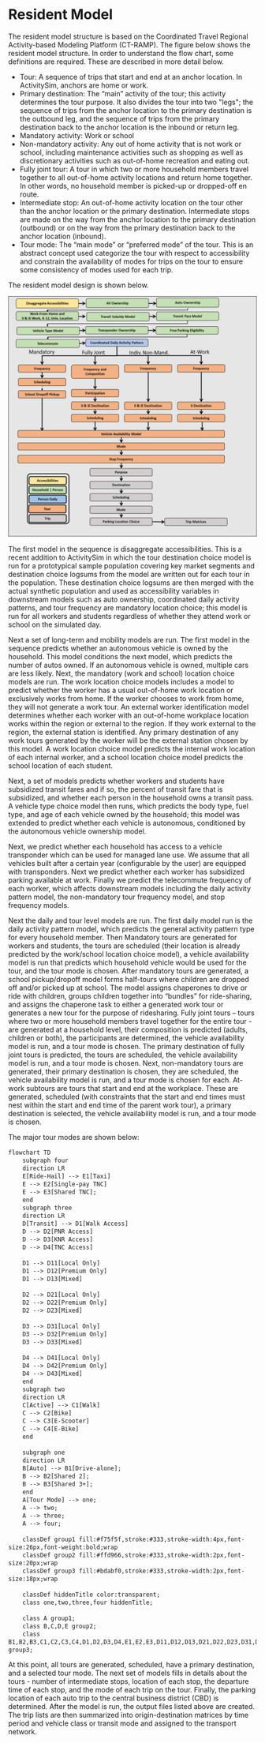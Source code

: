 # Resident Model

The resident model structure is based on the Coordinated Travel Regional Activity-based Modeling Platform (CT-RAMP). The figure below shows the resident model structure. In order to understand the flow chart, some definitions are required. These are described in more detail below.

- Tour: A sequence of trips that start and end at an anchor location. In ActivitySim, anchors are home or work.
- Primary destination: The “main” activity of the tour; this activity determines the tour purpose. It also divides the tour into two "legs"; the sequence of trips from the anchor location to the primary destination is the outbound leg, and the sequence of trips from the primary destination back to the anchor location is the inbound or return leg.
- Mandatory activity: Work or school
- Non-mandatory activity: Any out of home activity that is not work or school, including maintenance activities such as shopping as well as discretionary activities such as out-of-home recreation and eating out.
- Fully joint tour: A tour in which two or more household members travel together to all out-of-home activity locations and return home together. In other words, no household member is picked-up or dropped-off en route.
- Intermediate stop: An out-of-home activity location on the tour other than the anchor location or the primary destination. Intermediate stops are made on the way from the anchor location to the primary destination (outbound) or on the way from the primary destination back to the anchor location (inbound).
- Tour mode: The “main mode” or “preferred mode” of the tour. This is an abstract concept used categorize the tour with respect to accessibility and constrain the availability of modes for trips on the tour to ensure some consistency of modes used for each trip.

The resident model design is shown below.

![](../../images/design/resident_model_design.png)

The first model in the sequence is disaggregate accessibilities. This is a recent addition to ActivitySim in which the tour destination choice model is run for a prototypical sample population covering key market segments and destination choice logsums from the model are written out for each tour in the population. These destination choice logsums are then merged with the actual synthetic population and used as accessibility variables in downstream models such as auto ownership, coordinated daily activity patterns, and tour frequency are mandatory location choice; this model is run for all workers and students regardless of whether they attend work or school on the simulated day.

Next a set of long-term and mobility models are run. The first model in the sequence predicts whether an autonomous vehicle is owned by the household. This model conditions the next model, which predicts the number of autos owned. If an autonomous vehicle is owned, multiple cars are less likely. Next, the mandatory (work and school) location choice models are run. The work location choice models includes a model to predict whether the worker has a usual out-of-home work location or exclusively works from home. If the worker chooses to work from home, they will not generate a work tour. An external worker identification model determines whether each worker with an out-of-home workplace location works within the region or external to the region. If they work external to the region, the external station is identified. Any primary destination of any work tours generated by the worker will be the external station chosen by this model. A work location choice model predicts the internal work location of each internal worker, and a school location choice model predicts the school location of each student.

Next, a set of models predicts whether workers and students have subsidized transit fares and if so, the percent of transit fare that is subsidized, and whether each person in the household owns a transit pass. A vehicle type choice model then runs, which predicts the body type, fuel type, and age of each vehicle owned by the household; this model was extended to predict whether each vehicle is autonomous, conditioned by the autonomous vehicle ownership model.

Next, we predict whether each household has access to a vehicle transponder which can be used for managed lane use. We assume that all vehicles built after a certain year (configurable by the user) are equipped with transponders. Next we predict whether each worker has subsidized parking available at work. Finally we predict the telecommute frequency of each worker, which affects downstream models including the daily activity pattern model, the non-mandatory tour frequency model, and stop frequency models.

Next the daily and tour level models are run. The first daily model run is the daily activity pattern model, which predicts the general activity pattern type for every household member. Then Mandatory tours are generated for workers and students, the tours are scheduled (their location is already predicted by the work/school location choice model), a vehicle availability model is run that predicts which household vehicle would be used for the tour, and the tour mode is chosen. After mandatory tours are generated, a school pickup/dropoff model forms half-tours where children are dropped off and/or picked up at school. The model assigns chaperones to drive or ride with children, groups children together into “bundles” for ride-sharing, and assigns the chaperone task to either a generated work tour or generates a new tour for the purpose of ridesharing. Fully joint tours – tours where two or more household members travel together for the entire tour - are generated at a household level, their composition is predicted (adults, children or both), the participants are determined, the vehicle availability model is run, and a tour mode is chosen. The primary destination of fully joint tours is predicted, the tours are scheduled, the vehicle availability model is run, and a tour mode is chosen. Next, non-mandatory tours are generated, their primary destination is chosen, they are scheduled, the vehicle availability model is run, and a tour mode is chosen for each. At-work subtours are tours that start and end at the workplace. These are generated, scheduled (with constraints that the start and end times must nest within the start and end time of the parent work tour), a primary destination is selected, the vehicle availability model is run, and a tour mode is chosen.

The major tour modes are shown below:
```mermaid
flowchart TD
    subgraph four
    direction LR
    E[Ride-Hail] --> E1[Taxi]
    E --> E2[Single-pay TNC]
    E --> E3[Shared TNC];
    end
    subgraph three
    direction LR
    D[Transit] --> D1[Walk Access]
    D --> D2[PNR Access]
    D --> D3[KNR Access]
    D --> D4[TNC Access]

    D1 --> D11[Local Only]
    D1 --> D12[Premium Only]
    D1 --> D13[Mixed]

    D2 --> D21[Local Only]
    D2 --> D22[Premium Only]
    D2 --> D23[Mixed]

    D3 --> D31[Local Only]
    D3 --> D32[Premium Only]
    D3 --> D33[Mixed]

    D4 --> D41[Local Only]
    D4 --> D42[Premium Only]
    D4 --> D43[Mixed]
    end
    subgraph two
    direction LR
    C[Active] --> C1[Walk]
    C --> C2[Bike]
    C --> C3[E-Scooter]
    C --> C4[E-Bike]
    end

    subgraph one
    direction LR
    B[Auto] --> B1[Drive-alone];
    B --> B2[Shared 2];
    B --> B3[Shared 3+];
    end
    A[Tour Mode] --> one;
    A --> two;
    A --> three;
    A --> four;

    classDef group1 fill:#f75f5f,stroke:#333,stroke-width:4px,font-size:26px,font-weight:bold;wrap
    classDef group2 fill:#ffd966,stroke:#333,stroke-width:2px,font-size:20px;wrap
    classDef group3 fill:#bdabf0,stroke:#333,stroke-width:2px,font-size:18px;wrap

    classDef hiddenTitle color:transparent;
    class one,two,three,four hiddenTitle;

    class A group1;
    class B,C,D,E group2;
    class B1,B2,B3,C1,C2,C3,C4,D1,D2,D3,D4,E1,E2,E3,D11,D12,D13,D21,D22,D23,D31,D32,D33,D41,D42,D43 group3;
```


At this point, all tours are generated, scheduled, have a primary destination, and a selected tour mode. The next set of models fills in details about the tours - number of intermediate stops, location of each stop, the departure time of each stop, and the mode of each trip on the tour. Finally, the parking location of each auto trip to the central business district (CBD) is determined.
After the model is run, the output files listed above are created. The trip lists are then summarized into origin-destination matrices by time period and vehicle class or transit mode and assigned to the transport network.